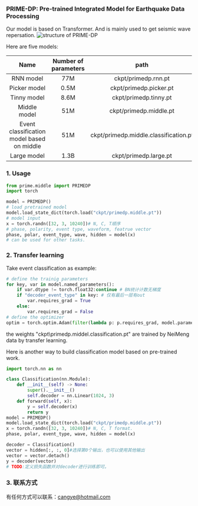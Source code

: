 ### PRIME-DP: Pre-trained Integrated Model for Earthquake Data Processing
Our model is based on Transformer. And is mainly used to get seismic wave repersation. 
![structure of PRIME-DP](fig/structure.en.png)

Here are five models:

|Name|Number of parameters|path|status|
|:-:|:-:|:-:|:-:|
|RNN model|77M|ckpt/primedp.rnn.pt|released|
|Picker model|0.5M|ckpt/primedp.picker.pt|released|
|Tinny model|8.6M|ckpt/primedp.tinny.pt|released|
|Middle model|51M|ckpt/primedp.middle.pt|released|
|Event classification model based on middle|51M|ckpt/primedp.middle.classification.pt|released|
|Large model|1.3B|ckpt/primedp.large.pt|training|

### 1. Usage
```Python 
from prime.middle import PRIMEDP 
import torch 

model = PRIMEDP() 
# load pretrained model 
model.load_state_dict(torch.load("ckpt/primedp.middle.pt"))
# model input 
x = torch.randn([32, 3, 10240])# N, C, T顺序
# phase, polarity, event type, waveform, featrue vector 
phase, polar, event_type, wave, hidden = model(x) 
# can be used for other tasks. 
```

### 2. Transfer learning 
Take event classification as example: 
```Python 
# define the trainig parameters 
for key, var in model.named_parameters():
    if var.dtype != torch.float32:continue # BN统计计数无梯度
    if "decoder_event_type" in key: # 仅有最后一层有out
        var.requires_grad = True
    else:
        var.requires_grad = False  
# define the optimizer 
optim = torch.optim.Adam(filter(lambda p: p.requires_grad, model.parameters()), 1e-3, weight_decay=1e-1)
```

the weights "ckpt\primedp.middel.classification.pt" are trained by NeiMeng data by transfer learning. 


Here is another way to build classification model based on pre-trained work. 
```Python 
import torch.nn as nn 

class Classification(nn.Module):
    def __init__(self) -> None:
        super().__init__() 
        self.decoder = nn.Linear(1024, 3) 
    def forward(self, x):
        y = self.decoder(x) 
        return y 
model = PRIMEDP() 
model.load_state_dict(torch.load("ckpt/primedp.middle.pt"))
x = torch.randn([32, 3, 10240])# N, C, T format. 
phase, polar, event_type, wave, hidden = model(x) 

decoder = Classification() 
vector = hidden[:, :, 0]#选择第0个输出，也可以使用其他输出
vector = vector.detach() 
y = decoder(vector) 
# TODO:定义损失函数并对decoder进行训练即可。
```

### 3. 联系方式
有任何方式可以联系：cangye@hotmail.com 